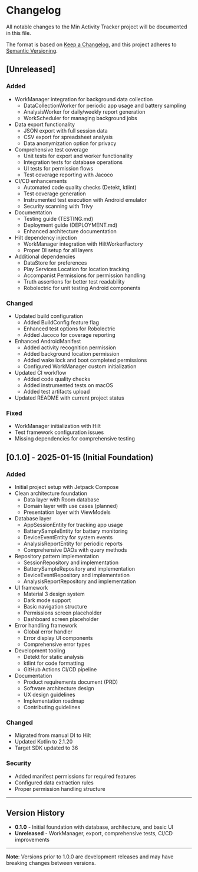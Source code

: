# Changelog

All notable changes to the Min Activity Tracker project will be documented in this file.

The format is based on [Keep a Changelog](https://keepachangelog.com/en/1.0.0/),
and this project adheres to [Semantic Versioning](https://semver.org/spec/v2.0.0.html).

## [Unreleased]

### Added
- WorkManager integration for background data collection
  - DataCollectionWorker for periodic app usage and battery sampling
  - AnalysisWorker for daily/weekly report generation
  - WorkScheduler for managing background jobs
- Data export functionality
  - JSON export with full session data
  - CSV export for spreadsheet analysis
  - Data anonymization option for privacy
- Comprehensive test coverage
  - Unit tests for export and worker functionality
  - Integration tests for database operations
  - UI tests for permission flows
  - Test coverage reporting with Jacoco
- CI/CD enhancements
  - Automated code quality checks (Detekt, ktlint)
  - Test coverage generation
  - Instrumented test execution with Android emulator
  - Security scanning with Trivy
- Documentation
  - Testing guide (TESTING.md)
  - Deployment guide (DEPLOYMENT.md)
  - Enhanced architecture documentation
- Hilt dependency injection
  - WorkManager integration with HiltWorkerFactory
  - Proper DI setup for all layers
- Additional dependencies
  - DataStore for preferences
  - Play Services Location for location tracking
  - Accompanist Permissions for permission handling
  - Truth assertions for better test readability
  - Robolectric for unit testing Android components

### Changed
- Updated build configuration
  - Added BuildConfig feature flag
  - Enhanced test options for Robolectric
  - Added Jacoco for coverage reporting
- Enhanced AndroidManifest
  - Added activity recognition permission
  - Added background location permission
  - Added wake lock and boot completed permissions
  - Configured WorkManager custom initialization
- Updated CI workflow
  - Added code quality checks
  - Added instrumented tests on macOS
  - Added test artifacts upload
- Updated README with current project status

### Fixed
- WorkManager initialization with Hilt
- Test framework configuration issues
- Missing dependencies for comprehensive testing

## [0.1.0] - 2025-01-15 (Initial Foundation)

### Added
- Initial project setup with Jetpack Compose
- Clean architecture foundation
  - Data layer with Room database
  - Domain layer with use cases (planned)
  - Presentation layer with ViewModels
- Database layer
  - AppSessionEntity for tracking app usage
  - BatterySampleEntity for battery monitoring
  - DeviceEventEntity for system events
  - AnalysisReportEntity for periodic reports
  - Comprehensive DAOs with query methods
- Repository pattern implementation
  - SessionRepository and implementation
  - BatterySampleRepository and implementation
  - DeviceEventRepository and implementation
  - AnalysisReportRepository and implementation
- UI framework
  - Material 3 design system
  - Dark mode support
  - Basic navigation structure
  - Permissions screen placeholder
  - Dashboard screen placeholder
- Error handling framework
  - Global error handler
  - Error display UI components
  - Comprehensive error types
- Development tooling
  - Detekt for static analysis
  - ktlint for code formatting
  - GitHub Actions CI/CD pipeline
- Documentation
  - Product requirements document (PRD)
  - Software architecture design
  - UX design guidelines
  - Implementation roadmap
  - Contributing guidelines

### Changed
- Migrated from manual DI to Hilt
- Updated Kotlin to 2.1.20
- Target SDK updated to 36

### Security
- Added manifest permissions for required features
- Configured data extraction rules
- Proper permission handling structure

---

## Version History

- **0.1.0** - Initial foundation with database, architecture, and basic UI
- **Unreleased** - WorkManager, export, comprehensive tests, CI/CD improvements

---

**Note**: Versions prior to 1.0.0 are development releases and may have breaking changes between versions.
